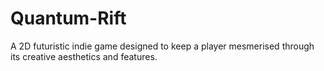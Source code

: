 # Quantum-Rift
A 2D futuristic indie game designed to keep a player mesmerised through its creative aesthetics and features.
